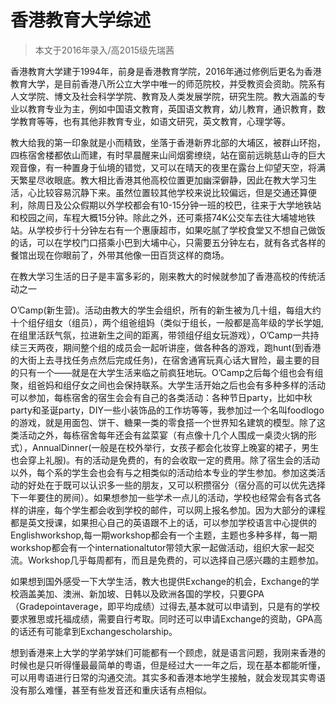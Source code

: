 
# 香港教育大学综述  

> 本文于2016年录入/高2015级先瑞茜  

香港教育大学建于1994年，前身是香港教育学院，2016年通过修例后更名为香港教育大学，是目前香港八所公立大学中唯一的师范院校，并受教资会资助。院系有人文学院、博文及社会科学学院、教育及人类发展学院，研究生院。教大涵盖的专业以教育专业为主，例如中国语文教育，英国语文教育，幼儿教育，通识教育，数学教育等等，也有其他非教育专业，如语文研究，英文教育，心理学等。

教大给我的第一印象就是小而精致，坐落于香港新界北部的大埔区，被群山环抱，四栋宿舍楼都依山而建，有时早晨醒来山间烟雾缭绕，站在窗前远眺慈山寺的巨大观音像，有一种置身于仙境的错觉，又可以在晴天的夜里在露台上仰望天空，将满天繁星尽收眼底。教大相比香港其他高校位置更加幽深僻静，因此在教大学习生活，心比较容易沉静下来。虽然位置较其他学校来说比较偏远，但是交通还算便利，除周日及公众假期以外学校都会有10-15分钟一班的校巴，往来于大学地铁站和校园之间，车程大概15分钟。除此之外，还可乘搭74K公交车去往大埔墟地铁站。从学校步行十分钟左右有一个惠康超市，如果吃腻了学校食堂又不想自己做饭的话，可以在学校门口搭乘小巴到大埔中心，只需要五分钟左右，就有各式各样的餐馆出现在你眼前了，外带其他像一田百货这样的商场。

在教大学习生活的日子是丰富多彩的，刚来教大的时候就参加了香港高校的传统活动之一

O’Camp(新生营)。活动由教大的学生会组织，所有的新生被为几十组，每组大约十个组仔组女（组员），两个组爸组妈（类似于组长，一般都是高年级的学长学姐,在组里活跃气氛，拉进新生之间的距离，带领组仔组女玩游戏），O’Camp一共持续三天两夜，期间整个组的成员会一起听讲座，做各种各的游戏，跑hunt(到香港的大街上去寻找任务点然后完成任务)，在宿舍通宵玩真心话大冒险，最主要的目的只有一个——就是在大学生活来临之前疯狂地玩。O’Camp之后每个组也会有组聚，组爸妈和组仔女之间也会保持联系。大学生活开始之后也会有多种多样的活动可以参加，每栋宿舍的宿生会会有自己的各类活动：各种节日party，比如中秋party和圣诞party，DIY一些小装饰品的工作坊等等，我参加过一个名叫foodlogo的游戏，就是用面包、饼干、糖果一类的零食搭一个世界知名建筑的模型。除了这类活动之外，每栋宿舍每年还会有盆菜宴（有点像十几个人围成一桌烫火锅的形式），AnnualDinner(一般是在校外举行，女孩子都会化妆穿上晚宴的裙子，男生也会穿上礼服)。有的活动是免费的，有的会收取一定的费用。除了宿生会的活动以外，每个系的学生会也会有与之相类似的活动给本专业的学生参加。参加这类活动的好处在于既可以认识多一些的朋友，又可以积攒宿分（宿分高的可以优先选择下一年要住的房间）。如果想参加一些学术一点儿的活动，学校也经常会有各式各样的讲座，每个学生都会收到学校的邮件，可以网上报名参加。因为大部分的课程都是英文授课，如果担心自己的英语跟不上的话，可以参加学校语言中心提供的Englishworkshop,每一期workshop都会有一个主题，主题也多种多样，每一期workshop都会有一个internationaltutor带领大家一起做活动，组织大家一起交流。Workshop几乎每周都有，而且是免费的，可以选择自己感兴趣的主题参加。

如果想到国外感受一下大学生活，教大也提供Exchange的机会，Exchange的学校涵盖美加、澳洲、新加坡、日韩以及欧洲各国的学校，只要GPA（Gradepointaverage，即平均成绩）过得去,基本就可以申请到，只是有的学校要求雅思或托福成绩，需要自行考取。同时还可以申请Exchange的资助，GPA高的话还有可能拿到Exchangescholarship。

想到香港来上大学的学弟学妹们可能都有一个顾虑，就是语言问题，我刚来香港的时候也是只听得懂最最简单的粤语，但是经过大一一年之后，现在基本都能听懂，可以用粤语进行日常的沟通交流。其实多和香港本地学生接触，就会发现其实粤语没有那么难懂，甚至有些发音还和重庆话有点相似。


